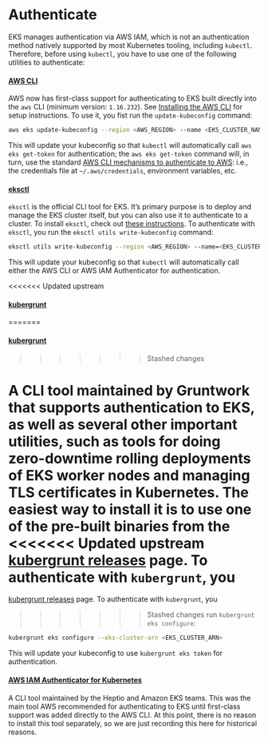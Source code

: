 # Authenticate

EKS manages authentication via AWS IAM, which is not an authentication method natively supported by most Kubernetes
tooling, including `kubectl`. Therefore, before using `kubectl`, you have to use one of the following utilities to
authenticate:

<div className="dlist">

#### [AWS CLI](https://aws.amazon.com/cli/)

AWS now has first-class support for authenticating to EKS built directly into the `aws` CLI (minimum version:
`1.16.232`). See [Installing the AWS CLI](https://docs.aws.amazon.com/cli/latest/userguide/cli-chap-install.html) for
setup instructions. To use it, you fist run the `update-kubeconfig` command:

</div>

```bash
aws eks update-kubeconfig --region <AWS_REGION> --name <EKS_CLUSTER_NAME>
```

This will update your kubeconfig so that `kubectl` will automatically call `aws eks get-token` for authentication; the
`aws eks get-token` command will, in turn, use the standard
[AWS CLI mechanisms to authenticate to AWS](https://blog.gruntwork.io/a-comprehensive-guide-to-authenticating-to-aws-on-the-command-line-63656a686799):
i.e., the credentials file at `~/.aws/credentials`, environment variables, etc.

<div className="dlist">

#### [eksctl](https://eksctl.io)

`eksctl` is the official CLI tool for EKS. It’s primary purpose is to deploy and manage the EKS cluster itself, but
you can also use it to authenticate to a cluster. To install `eksctl`, check out
[these instructions](https://eksctl.io/introduction/#installation). To authenticate with `eksctl`, you run the
`eksctl utils write-kubeconfig` command:

</div>

```bash
eksctl utils write-kubeconfig --region <AWS_REGION> --name=<EKS_CLUSTER_NAME>
```

This will update your kubeconfig so that `kubectl` will automatically call either the AWS CLI or AWS IAM Authenticator
for authentication.

<div className="dlist">

<<<<<<< Updated upstream
#### [kubergrunt](https://github.com/tnn-tnn-tnn-tnn-tnn-gruntwork-io/kubergrunt)
=======
#### [kubergrunt](https://github.com/tnn-gruntwork-io/kubergrunt)
>>>>>>> Stashed changes

A CLI tool maintained by Gruntwork that supports authentication to EKS, as well as several other important utilities,
such as tools for doing zero-downtime rolling deployments of EKS worker nodes and managing TLS certificates in
Kubernetes. The easiest way to install it is to use one of the pre-built binaries from the
<<<<<<< Updated upstream
[kubergrunt releases](https://github.com/tnn-tnn-tnn-tnn-tnn-gruntwork-io/kubergrunt/releases) page. To authenticate with `kubergrunt`, you
=======
[kubergrunt releases](https://github.com/tnn-gruntwork-io/kubergrunt/releases) page. To authenticate with `kubergrunt`, you
>>>>>>> Stashed changes
run `kubergrunt eks configure`:

</div>

```bash
kubergrunt eks configure --eks-cluster-arn <EKS_CLUSTER_ARN>
```

This will update your kubeconfig to use `kubergrunt eks token` for authentication.

<div className="dlist">

#### [AWS IAM Authenticator for Kubernetes](https://github.com/kubernetes-sigs/aws-iam-authenticator)

A CLI tool maintained by the Heptio and Amazon EKS teams. This was the main tool AWS recommended for authenticating
to EKS until first-class support was added directly to the AWS CLI. At this point, there is no reason to install
this tool separately, so we are just recording this here for historical reasons.

</div>
